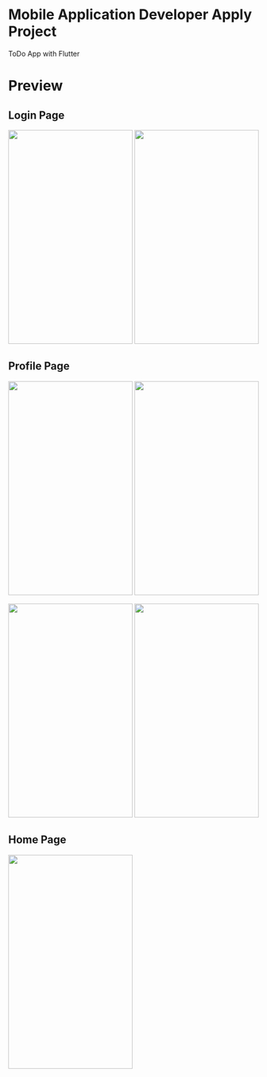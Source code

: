 # Mobile Application Developer Apply Project
ToDo App with Flutter

# Preview
## Login Page
<img src=https://user-images.githubusercontent.com/56589369/109995758-a1fb6f00-7d1f-11eb-820e-1eb053e8bf86.png height="430" width="250">   <img src=https://user-images.githubusercontent.com/56589369/109995768-a3c53280-7d1f-11eb-8d88-a948290e99ba.png height="430" width="250">
## Profile Page
<img src=https://user-images.githubusercontent.com/56589369/109995773-a4f65f80-7d1f-11eb-9b49-8b6f706d27fa.png height="430" width="250"> <img src=https://user-images.githubusercontent.com/56589369/109995778-a6c02300-7d1f-11eb-9032-ecfe3bdc4a13.png height="430" width="250">

<img src=https://user-images.githubusercontent.com/56589369/109995787-a889e680-7d1f-11eb-9205-784de571d058.png height="430" width="250"> <img src=https://user-images.githubusercontent.com/56589369/109995794-a9bb1380-7d1f-11eb-851b-85c9c0e76649.png height="430" width="250">
## Home Page
<img src=https://user-images.githubusercontent.com/56589369/109995800-ac1d6d80-7d1f-11eb-8a47-1057b2212d8b.png height="430" width="250">

